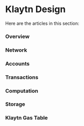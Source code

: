 # Klaytn Design
Here are the articles in this section:
### Overview
### Network
### Accounts
### Transactions
### Computation
### Storage
### Klaytn Gas Table
